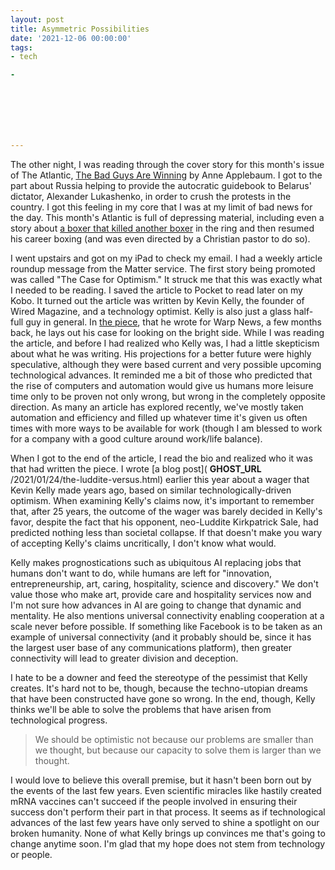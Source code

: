 ```yaml
---
layout: post
title: Asymmetric Possibilities
date: '2021-12-06 00:00:00'
tags:
- tech

- 







---
```


The other night, I was reading through the cover story for this month's issue of The Atlantic, [The Bad Guys Are Winning](https://www.theatlantic.com/magazine/archive/2021/12/the-autocrats-are-winning/620526/) by Anne Applebaum. I got to the part about Russia helping to provide the autocratic guidebook to Belarus' dictator, Alexander Lukashenko, in order to crush the protests in the country. I got this feeling in my core that I was at my limit of bad news for the day. This month's Atlantic is full of depressing material, including even a story about [a boxer that killed another boxer](https://www.theatlantic.com/magazine/archive/2021/12/charles-conwell-boxing/620527/) in the ring and then resumed his career boxing (and was even directed by a Christian pastor to do so).

I went upstairs and got on my iPad to check my email. I had a weekly article roundup message from the Matter service. The first story being promoted was called "The Case for Optimism." It struck me that this was exactly what I needed to be reading. I saved the article to Pocket to read later on my Kobo. It turned out the article was written by Kevin Kelly, the founder of Wired Magazine, and a technology optimist. Kelly is also just a glass half-full guy in general. In [the piece](https://www.warpnews.org/premium-content/kevin-kelly-the-case-for-optimism/), that he wrote for Warp News, a few months back, he lays out his case for looking on the bright side. While I was reading the article, and before I had realized who Kelly was, I had a little skepticism about what he was writing. His projections for a better future were highly speculative, although they were based current and very possible upcoming technological advances. It reminded me a bit of those who predicted that the rise of computers and automation would give us humans more leisure time only to be proven not only wrong, but wrong in the completely opposite direction. As many an article has explored recently, we've mostly taken automation and efficiency and filled up whatever time it's given us often times with more ways to be available for work (though I am blessed to work for a company with a good culture around work/life balance).

When I got to the end of the article, I read the bio and realized who it was that had written the piece. I wrote [a blog post]( __GHOST_URL__ /2021/01/24/the-luddite-versus.html) earlier this year about a wager that Kevin Kelly made years ago, based on similar technologically-driven optimism. When examining Kelly's claims now, it's important to remember that, after 25 years, the outcome of the wager was barely decided in Kelly's favor, despite the fact that his opponent, neo-Luddite Kirkpatrick Sale, had predicted nothing less than societal collapse. If that doesn't make you wary of accepting Kelly's claims uncritically, I don't know what would.

Kelly makes prognostications such as ubiquitous AI replacing jobs that humans don't want to do, while humans are left for "innovation, entrepreneurship, art, caring, hospitality, science and discovery." We don't value those who make art, provide care and hospitality services now and I'm not sure how advances in AI are going to change that dynamic and mentality. He also mentions universal connectivity enabling cooperation at a scale never before possible. If something like Facebook is to be taken as an example of universal connectivity (and it probably should be, since it has the largest user base of any communications platform), then greater connectivity will lead to greater division and deception.

I hate to be a downer and feed the stereotype of the pessimist that Kelly creates. It's hard not to be, though, because the techno-utopian dreams that have been constructed have gone so wrong. In the end, though, Kelly thinks we'll be able to solve the problems that have arisen from technological progress.

> We should be optimistic not because our problems are smaller than we thought, but because our capacity to solve them is larger than we thought.

I would love to believe this overall premise, but it hasn't been born out by the events of the last few years. Even scientific miracles like hastily created mRNA vaccines can't succeed if the people involved in ensuring their success don't perform their part in that process. It seems as if technological advances of the last few years have only served to shine a spotlight on our broken humanity. None of what Kelly brings up convinces me that's going to change anytime soon. I'm glad that my hope does not stem from technology or people.

